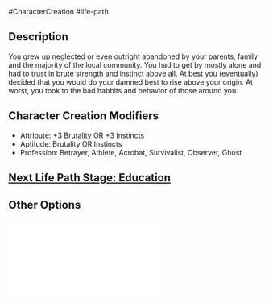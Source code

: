 #CharacterCreation #life-path 
## Description
You grew up neglected or even outright abandoned by your parents, family and the majority of the local community. You had to get by mostly alone and had to trust in brute strength and instinct above all. At best you (eventually) decided that you would do your damned best to rise above your origin. At worst, you took to the bad habbits and behavior of those around you.


## Character Creation Modifiers
- Attribute: +3 Brutality OR +3 Instincts
- Aptitude: Brutality OR Instincts
- Profession: Betrayer, Athlete, Acrobat, Survivalist, Observer, Ghost

## [Next Life Path Stage: Education](</LifePath/Education/Education.md>)

## Other Options
![](</LifePath/Childhood/List of Childhoods.md>)
